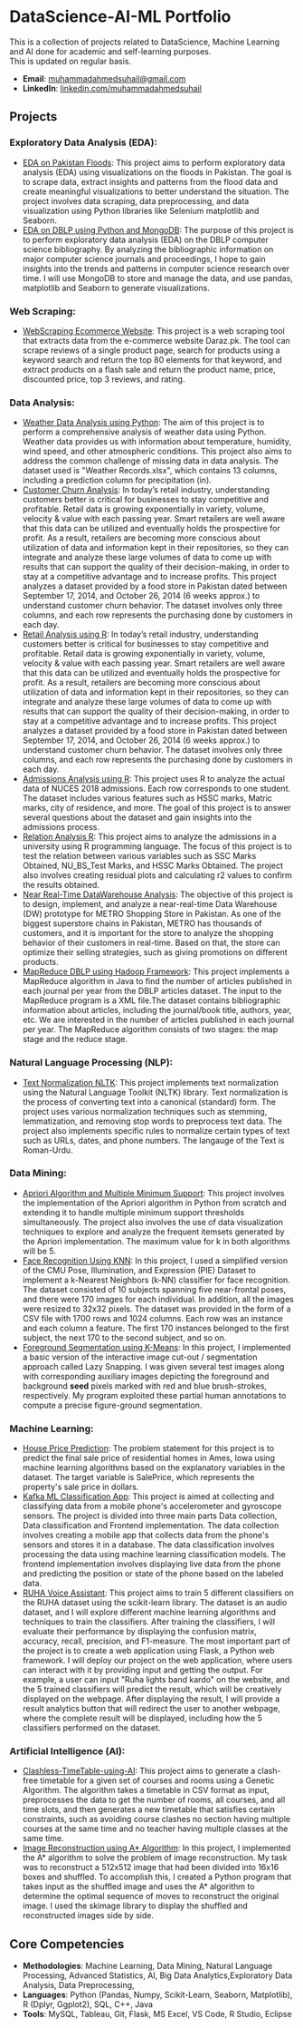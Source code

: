 # DataScience-AI-ML Portfolio
This is a collection of projects related to DataScience, Machine Learning and AI done for academic and self-learning purposes.
<br />
This is updated on regular basis.

- **Email**: [muhammadahmedsuhail@gmail.com](muhammadahmedsuhail@gmail.com)
- **LinkedIn**: [linkedin.com/muhammadahmedsuhail](https://www.linkedin.com/in/muhammad-ahmed-suhail/)

## Projects

### Exploratory Data Analysis (EDA):

- [EDA on Pakistan Floods](https://github.com/MuhammadAhmedSuhail/EDA-on-Pakistan-Floods):
This project aims to perform exploratory data analysis (EDA) using visualizations on the floods in Pakistan. The goal is to scrape data, extract insights and patterns from the flood data and create meaningful visualizations to better understand the situation. The project involves data scraping, data preprocessing, and data visualization using Python libraries like Selenium matplotlib and Seaborn.
- [EDA on DBLP using Python and MongoDB](https://github.com/MuhammadAhmedSuhail/EDA-on-DBLP-using-Python-MongoDB):
The purpose of this project is to perform exploratory data analysis (EDA) on the DBLP computer science bibliography. By analyzing the bibliographic information on major computer science journals and proceedings, I hope to gain insights into the trends and patterns in computer science research over time. I will use MongoDB to store and manage the data, and use pandas, matplotlib and Seaborn to generate visualizations.

### Web Scraping:
- [WebScraping Ecommerce Website](https://github.com/MuhammadAhmedSuhail/WebScraping-Ecommerce-Website):
This project is a web scraping tool that extracts data from the e-commerce website Daraz.pk. The tool can scrape reviews of a single product page, search for products using a keyword search and return the top 80 elements for that keyword, and extract products on a flash sale and return the product name, price, discounted price, top 3 reviews, and rating.

### Data Analysis:
- [Weather Data Analysis using Python](https://github.com/MuhammadAhmedSuhail/Weather-Data-Analysis-using-Python):
The aim of this project is to perform a comprehensive analysis of weather data using Python. Weather data provides us with information about temperature, humidity, wind speed, and other atmospheric conditions. This project also aims to address the common challenge of missing data in data analysis. The dataset used is "Weather Records.xlsx", which contains 13 columns, including a prediction column for precipitation (in).
- [Customer Churn Analysis](https://github.com/MuhammadAhmedSuhail/Churn-Analysis-using-R):
In today’s retail industry, understanding customers better is critical for businesses to stay competitive and profitable. Retail data is growing exponentially in variety, volume, velocity & value with each passing year. Smart retailers are well aware that this data can be utilized and eventually holds the prospective for profit. As a result, retailers are becoming more conscious about utilization of data and information kept in their repositories, so they can integrate and analyze these large volumes of data to come up with results that can support the quality of their decision-making, in order to stay at a competitive advantage and to increase profits. This project analyzes a dataset provided by a food store in Pakistan dated between September 17, 2014, and October 26, 2014 (6 weeks approx.) to understand customer churn behavior. The dataset involves only three columns, and each row represents the purchasing done by customers in each day.
- [Retail Analysis using R](https://github.com/MuhammadAhmedSuhail/Retail-Analysis-using-R):
In today’s retail industry, understanding customers better is critical for businesses to stay competitive and profitable. Retail data is growing exponentially in variety, volume, velocity & value with each passing year. Smart retailers are well aware that this data can be utilized and eventually holds the prospective for profit. As a result, retailers are becoming more conscious about utilization of data and information kept in their repositories, so they can integrate and analyze these large volumes of data to come up with results that can support the quality of their decision-making, in order to stay at a competitive advantage and to increase profits. This project analyzes a dataset provided by a food store in Pakistan dated between September 17, 2014, and October 26, 2014 (6 weeks approx.) to understand customer churn behavior. The dataset involves only three columns, and each row represents the purchasing done by customers in each day.
- [Admissions Analysis using R](https://github.com/MuhammadAhmedSuhail/Admissions-Analysis-using-R):
This project uses R to analyze the actual data of NUCES 2018 admissions. Each row corresponds to one student. The dataset includes various features such as HSSC marks, Matric marks, city of residence, and more. The goal of this project is to answer several questions about the dataset and gain insights into the admissions process.
- [Relation Analysis R](https://github.com/MuhammadAhmedSuhail/Relation-Analysis-R):
This project aims to analyze the admissions in a university using R programming language. The focus of this project is to test the relation between various variables such as SSC Marks Obtained, NU_BS_Test Marks, and HSSC Marks Obtained. The project also involves creating residual plots and calculating r2 values to confirm the results obtained.
- [Near Real-Time DataWarehouse Analysis](https://github.com/MuhammadAhmedSuhail/Near-Real-Time-DataWarehouse-Analysis):
The objective of this project is to design, implement, and analyze a near-real-time Data Warehouse (DW) prototype for METRO Shopping Store in Pakistan. As one of the biggest superstore chains in Pakistan, METRO has thousands of customers, and it is important for the store to analyze the shopping behavior of their customers in real-time. Based on that, the store can optimize their selling strategies, such as giving promotions on different products.
- [MapReduce DBLP using Hadoop Framework](https://github.com/MuhammadAhmedSuhail/MapReduce-Hadoop-DBLP):
This project implements a MapReduce algorithm in Java to find the number of articles published in each journal per year from the DBLP articles dataset. The input to the MapReduce program is a XML file.The dataset contains bibliographic information about articles, including the journal/book title, authors, year, etc. We are interested in the number of articles published in each journal per year. The MapReduce algorithm consists of two stages: the map stage and the reduce stage.

### Natural Language Processing (NLP):
- [Text Normalization NLTK](https://github.com/MuhammadAhmedSuhail/Text-Normalization-NLTK):
This project implements text normalization using the Natural Language Toolkit (NLTK) library. Text normalization is the process of converting text into a canonical (standard) form. The project uses various normalization techniques such as stemming, lemmatization, and removing stop words to preprocess text data. The project also implements specific rules to normalize certain types of text such as URLs, dates, and phone numbers. The langauge of the Text is Roman-Urdu.

### Data Mining:
- [Apriori Algorithm and Multiple Minimum Support](https://github.com/MuhammadAhmedSuhail/Apriori-Algorithm-and-Multiple-Support):
This project involves the implementation of the Apriori algorithm in Python from scratch and extending it to handle multiple minimum support thresholds simultaneously. The project also involves the use of data visualization techniques to explore and analyze the frequent itemsets generated by the Apriori implementation. The maximum value for k in both algorithms will be 5.
- [Face Recognition Using KNN](https://github.com/MuhammadAhmedSuhail/Face-Recognition-using-KNN):
In this project, I used a simplified version of the CMU Pose, Illumination, and Expression (PIE) Dataset to implement a k-Nearest Neighbors (k-NN) classifier for face recognition. The dataset consisted of 10 subjects spanning five near-frontal poses, and there were 170 images for each individual. In addition, all the images were resized to 32x32 pixels. The dataset was provided in the form of a CSV file with 1700 rows and 1024 columns. Each row was an instance and each column a feature. The first 170 instances belonged to the first subject, the next 170 to the second subject, and so on.
- [Foreground Segmentation using K-Means](https://github.com/MuhammadAhmedSuhail/Foreground-Segmentation-using-K-Means):
In this project, I implemented a basic version of the interactive image cut-out / segmentation approach called Lazy Snapping. I was given several test images along with corresponding auxiliary images depicting the foreground and background **seed** pixels marked with red and blue brush-strokes, respectively. My program exploited these partial human annotations to compute a precise figure-ground segmentation.

### Machine Learning:
- [House Price Prediction](https://github.com/MuhammadAhmedSuhail/House-Price-Prediction):
The problem statement for this project is to predict the final sale price of residential homes in Ames, Iowa using machine learning algorithms based on the explanatory variables in the dataset. The target variable is SalePrice, which represents the property's sale price in dollars.
- [Kafka ML Classification App](https://github.com/MuhammadAhmedSuhail/Kafka-ML_Classification-App):
This project is aimed at collecting and classifying data from a mobile phone's accelerometer and gyroscope sensors. The project is divided into three main parts Data collection, Data classification and Frontend implementation. The data collection involves creating a mobile app that collects data from the phone's sensors and stores it in a database. The data classification involves processing the data using machine learning classification models. The frontend implementation involves displaying live data from the phone and predicting the position or state of the phone based on the labeled data.
- [RUHA Voice Assistant](https://github.com/MuhammadAhmedSuhail/RUHA-Voice-Assistant):
This project aims to train 5 different classifiers on the RUHA dataset using the scikit-learn library. The dataset is an audio dataset, and I will explore different machine learning algorithms and techniques to train the classifiers. After training the classifiers, I will evaluate their performance by displaying the confusion matrix, accuracy, recall, precision, and F1-measure. The most important part of the project is to create a web application using Flask, a Python web framework. I will deploy our project on the web application, where users can interact with it by providing input and getting the output. For example, a user can input "Ruha lights band kardo" on the website, and the 5 trained classifiers will predict the result, which will be creatively displayed on the webpage. After displaying the result, I will provide a result analytics button that will redirect the user to another webpage, where the complete result will be displayed, including how the 5 classifiers performed on the dataset.

### Artificial Intelligence (AI):
- [Clashless-TimeTable-using-AI](https://github.com/MuhammadAhmedSuhail/Clashless-TimeTable-using-AI):
This project aims to generate a clash-free timetable for a given set of courses and rooms using a Genetic Algorithm. The algorithm takes a timetable in CSV format as input, preprocesses the data to get the number of rooms, all courses, and all time slots, and then generates a new timetable that satisfies certain constraints, such as avoiding course clashes no section having multiple courses at the same time and no teacher having multiple classes at the same time.
- [Image Reconstruction using A* Algorithm](https://github.com/MuhammadAhmedSuhail/Image-Reconstruction-using-AI):
In this project, I implemented the A* algorithm to solve the problem of image reconstruction. My task was to reconstruct a 512x512 image that had been divided into 16x16 boxes and shuffled. To accomplish this, I created a Python program that takes input as the shuffled image and uses the A* algorithm to determine the optimal sequence of moves to reconstruct the original image. I used the skimage library to display the shuffled and reconstructed images side by side.

## Core Competencies

- **Methodologies**: Machine Learning, Data Mining, Natural Language Processing, Advanced Statistics, AI, Big Data Analytics,Exploratory Data Analysis, Data Preprocessing,
- **Languages**: Python (Pandas, Numpy, Scikit-Learn, Seaborn, Matplotlib), R (Dplyr, Ggplot2), SQL, C++, Java
- **Tools**: MySQL, Tableau, Git, Flask, MS Excel, VS Code, R Studio, Eclipse
